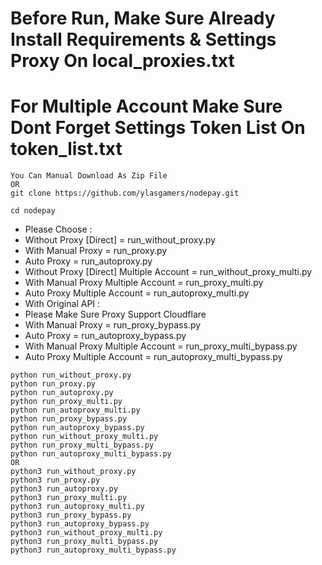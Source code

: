 # Before Run, Make Sure Already Install Requirements & Settings Proxy On local_proxies.txt
# For Multiple Account Make Sure Dont Forget Settings Token List On token_list.txt
```
You Can Manual Download As Zip File
OR
git clone https://github.com/ylasgamers/nodepay.git
```
```
cd nodepay
```
- Please Choose :
- Without Proxy [Direct] = run_without_proxy.py
- With Manual Proxy = run_proxy.py
- Auto Proxy = run_autoproxy.py
- Without Proxy [Direct] Multiple Account = run_without_proxy_multi.py
- With Manual Proxy Multiple Account = run_proxy_multi.py
- Auto Proxy Multiple Account = run_autoproxy_multi.py
- With Original API :
- Please Make Sure Proxy Support Cloudflare
- With Manual Proxy = run_proxy_bypass.py
- Auto Proxy = run_autoproxy_bypass.py
- With Manual Proxy Multiple Account = run_proxy_multi_bypass.py
- Auto Proxy Multiple Account = run_autoproxy_multi_bypass.py
```
python run_without_proxy.py
python run_proxy.py
python run_autoproxy.py
python run_proxy_multi.py
python run_autoproxy_multi.py
python run_proxy_bypass.py
python run_autoproxy_bypass.py
python run_without_proxy_multi.py
python run_proxy_multi_bypass.py
python run_autoproxy_multi_bypass.py
OR
python3 run_without_proxy.py
python3 run_proxy.py
python3 run_autoproxy.py
python3 run_proxy_multi.py
python3 run_autoproxy_multi.py
python3 run_proxy_bypass.py
python3 run_autoproxy_bypass.py
python3 run_without_proxy_multi.py
python3 run_proxy_multi_bypass.py
python3 run_autoproxy_multi_bypass.py
```
